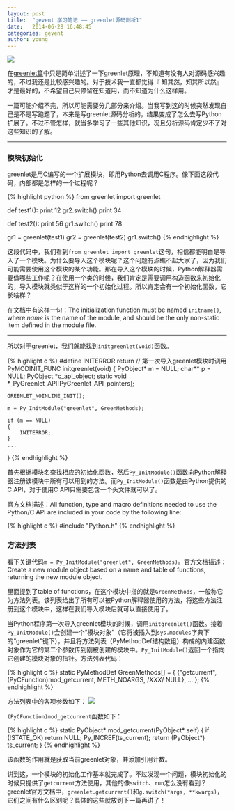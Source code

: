 ```yaml
---
layout: post
title:  "gevent 学习笔记 —— greenlet源码剖析1"
date:   2014-06-28 16:48:45
categories: gevent
author: young
---
```

![](http://young-py.github.io/imgs/yyzt3.jpg)

在<a style="border-bottom: 2px solid #ecf0f1;" href="http://blog.segmentfault.com/young_ipython/1190000000626309">greenlet篇</a>中只是简单讲述了一下greenlet原理，不知道有没有人对源码感兴趣的，不过我还是比较感兴趣的。对于技术我一直都觉得『
知其然，知其所以然』才是最好的，不希望自己只停留在知道用，而不知道为什么这样用。

一篇可能介绍不完，所以可能需要分几部分来介绍。当我写到这的时候突然发现自己是不是写跑题了，本来是写greenlet源码分析的，结果变成了怎么去写Python扩展了。不过不管怎样，就当多学习了一些其他知识，况且分析源码肯定少不了对这些知识的了解。

-----

### **模块初始化**

greenlet是用C编写的一个扩展模块，即用Python去调用C程序。像下面这段代码，内部都是怎样的一个过程呢？

{% highlight python %}
from greenlet import greenlet

def test1():
    print 12
    gr2.switch()
    print 34

def test2():
    print 56
    gr1.switch()
    print 78

gr1 = greenlet(test1)
gr2 = greenlet(test2)
gr1.switch()
{% endhighlight %}

这段代码中，我们看到`from greenlet import greenlet`这句，相信都能明白是导入了一个模块。为什么要导入这个模块呢？这个问题有点瞧不起大家了，因为我们可能需要使用这个模块的某个功能。那在导入这个模块的时候，Python解释器需要做哪些工作呢？在使用一个类的时候，我们肯定是需要调用构造函数来初始化的，导入模块就类似于这样的一个初始化过程。所以肯定会有一个初始化函数，它长啥样？

在文档中有这样一句：The initialization function must be named `initname()`, where _name_ is the name of the module, and should be the only non-static item defined in the module file.

-----

所以对于greenlet，我们就能找到`initgreenlet(void)`函数。

{% highlight c %}
#define INITERROR return
// 第一次导入greenlet模块时调用
PyMODINIT_FUNC initgreenlet(void) 
{
    PyObject* m = NULL;
    char** p = NULL;
    PyObject *c_api_object;
    static void *_PyGreenlet_API[PyGreenlet_API_pointers];

    GREENLET_NOINLINE_INIT();

    m = Py_InitModule("greenlet", GreenMethods);

    if (m == NULL)
    {
        INITERROR;
    }
    ...
}
{% endhighlight %}

首先根据模块名查找相应的初始化函数，然后`Py_InitModule()`函数向Python解释器注册该模块中所有可以用到的方法。而`Py_InitModule()`函数是由Python提供的C API，对于使用C API只需要包含一个头文件就可以了。

官方文档描述：All function, type and macro definitions needed to use the Python/C API are included in your code by the following line:

{% highlight c %}
#include "Python.h"
{% endhighlight %}

### **方法列表**

看下关键代码`m = Py_InitModule("greenlet", GreenMethods)`。官方文档描述：Create a new module object based on a name and table of functions, returning the new module object.

里面提到了table of functions，在这个模块中指的就是`GreenMethods`，一般称它为方法列表。该列表给出了所有可以被Python解释器使用的方法，将这些方法注册到这个模块中，这样在我们导入模块后就可以直接使用了。

当Python程序第一次导入greenlet模块的时候，调用`initgreenlet()`函数。接着`Py_InitModule()`会创建一个“模块对象”（它将被插入到`sys.modules`字典下的“greenlet”键下），并且将方法列表（PyMethodDef结构数组）构成的内建函数对象作为它的第二个参数传到刚被创建的模块中。`Py_InitModule()`返回一个指向它创建的模块对象的指针。方法列表代码：

{% highlight c %}
static PyMethodDef GreenMethods[] = {
    {"getcurrent", (PyCFunction)mod_getcurrent, METH_NOARGS, /*XXX*/ NULL},
    ...
};
{% endhighlight %}

方法列表中的各项参数如下：
<img src="http://young-py.github.io/imgs/gevent3-01.png">

`(PyCFunction)mod_getcurrent`函数如下：

{% highlight c %}
static PyObject* mod_getcurrent(PyObject* self)
{
    if (!STATE_OK)
        return NULL;
    Py_INCREF(ts_current);
    return (PyObject*) ts_current;
}
{% endhighlight %}

该函数的作用就是获取当前greenlet对象，并添加引用计数。

讲到这，一个模块的初始化工作基本就完成了。不过发现一个问题，模块初始化的时候只提供了`getcurrent`方法使用，其他的像`switch`、`run`怎么没有看到？greenlet官方文档中，`greenlet.getcurrent()`和`g.switch(*args, **kwargs)`，它们之间有什么区别呢？具体的这些就放到下一篇再讲了！













